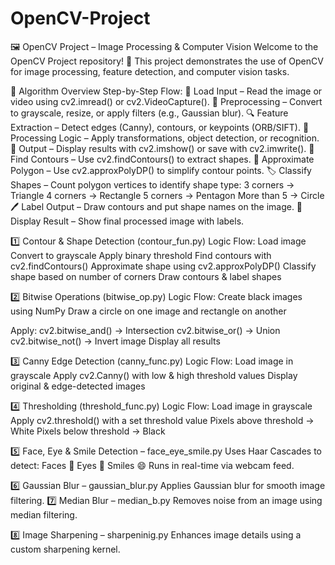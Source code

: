 # OpenCV-Project
🖼️ OpenCV Project – Image Processing & Computer Vision
Welcome to the OpenCV Project repository! 🎯 This project demonstrates the use of OpenCV for image processing, feature detection, and computer vision tasks.

📜 Algorithm Overview
Step-by-Step Flow:
📂 Load Input – Read the image or video using cv2.imread() or cv2.VideoCapture().
🎨 Preprocessing – Convert to grayscale, resize, or apply filters (e.g., Gaussian blur).
🔍 Feature Extraction – Detect edges (Canny), contours, or keypoints (ORB/SIFT).
🧠 Processing Logic – Apply transformations, object detection, or recognition.
💾 Output – Display results with cv2.imshow() or save with cv2.imwrite().
📏 Find Contours – Use cv2.findContours() to extract shapes.
📐 Approximate Polygon – Use cv2.approxPolyDP() to simplify contour points.
🏷️ Classify Shapes – Count polygon vertices to identify shape type:
       3 corners → Triangle
       4 corners → Rectangle
       5 corners → Pentagon
       More than 5 → Circle
🖊️ Label Output – Draw contours and put shape names on the image.
👀 Display Result – Show final processed image with labels.

1️⃣ Contour & Shape Detection (contour_fun.py)
Logic Flow:
Load image
Convert to grayscale
Apply binary threshold
Find contours with cv2.findContours()
Approximate shape using cv2.approxPolyDP()
Classify shape based on number of corners
Draw contours & label shapes

2️⃣ Bitwise Operations (bitwise_op.py)
Logic Flow:
Create black images using NumPy
Draw a circle on one image and rectangle on another

Apply:
cv2.bitwise_and() → Intersection
cv2.bitwise_or() → Union
cv2.bitwise_not() → Invert image
Display all results

3️⃣ Canny Edge Detection (canny_func.py)
Logic Flow:
Load image in grayscale
Apply cv2.Canny() with low & high threshold values
Display original & edge-detected images

4️⃣ Thresholding (threshold_func.py)
Logic Flow:
Load image in grayscale
Apply cv2.threshold() with a set threshold value
Pixels above threshold → White
Pixels below threshold → Black

5️⃣ Face, Eye & Smile Detection – face_eye_smile.py
Uses Haar Cascades to detect:
Faces 👤
Eyes 👀
Smiles 😄
Runs in real-time via webcam feed.

6️⃣ Gaussian Blur – gaussian_blur.py
Applies Gaussian blur for smooth image filtering.
7️⃣ Median Blur – median_b.py
Removes noise from an image using median filtering.

8️⃣ Image Sharpening – sharpeninig.py
Enhances image details using a custom sharpening kernel.
